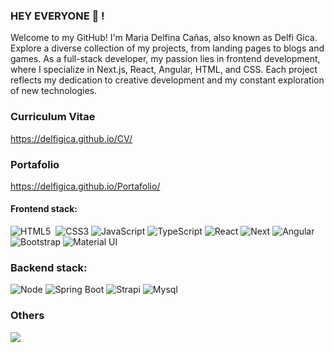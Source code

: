 ### HEY EVERYONE 👋 !
Welcome to my GitHub! I'm Maria Delfina Cañas, also known as Delfi Gica. Explore a diverse collection of my projects, from landing pages to blogs and games. As a full-stack developer, my passion lies in frontend development, where I specialize in Next.js, React, Angular, HTML, and CSS. Each project reflects my dedication to creative development and my constant exploration of new technologies. 

### Curriculum Vitae
https://delfigica.github.io/CV/

### Portafolio
https://delfigica.github.io/Portafolio/

#### Frontend stack:
![HTML5](https://img.shields.io/badge/html5-%23E34F26.svg?style=for-the-badge&logo=html5&logoColor=white)&nbsp;
![CSS3](https://img.shields.io/badge/css3-%231572B6.svg?style=for-the-badge&logo=css3&logoColor=white)
![JavaScript](https://img.shields.io/badge/javascript-%23323330.svg?style=for-the-badge&logo=javascript&logoColor=%23F7DF1E)
![TypeScript](https://img.shields.io/badge/typescript-%23007ACC.svg?style=for-the-badge&logo=typescript&logoColor=white)
![React](https://img.shields.io/badge/react-%2361DAFB.svg?style=for-the-badge&logo=react&logoColor=white)
![Next](https://img.shields.io/badge/next-%23000000.svg?style=for-the-badge&logo=nextjs&logoColor=white)
![Angular](https://img.shields.io/badge/angularjs-%23E23237.svg?style=for-the-badge&logo=angularjs&logoColor=white)
![Bootstrap](https://img.shields.io/badge/bootstrap-%238511FA.svg?style=for-the-badge&logo=bootstrap&logoColor=white)
![Material UI](https://img.shields.io/badge/MUI-%23007FFF.svg?style=for-the-badge&logo=MUI&logoColor=white)

### Backend stack: 
![Node](https://img.shields.io/badge/nodejs-%23339933.svg?style=for-the-badge&logo=nodejs&logoColor=white)
![Spring Boot](https://img.shields.io/badge/springboot-%236DB33F.svg?style=for-the-badge&logo=springboot&logoColor=white)
![Strapi](https://img.shields.io/badge/strapi-%232F2E8B.svg?style=for-the-badge&logo=strapi&logoColor=white)
![Mysql](https://img.shields.io/badge/MySQL-%234479A1.svg?style=for-the-badge&logo=MySQL&logoColor=white)

### Others
<img src="https://www.codewars.com/users/delfigica/badges/small" >

